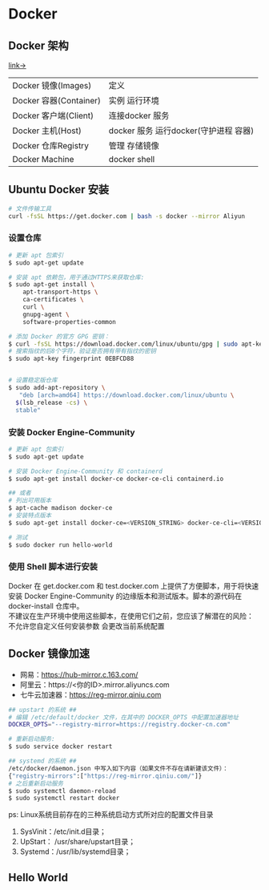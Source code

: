 # Docker

## Docker 架构
[link->](https://www.runoob.com/docker/docker-architecture.html)

|  |  |
| :-- | :-- |
| Docker 镜像(Images) | 定义 |
| Docker 容器(Container) | 实例 运行环境 |
| Docker 客户端(Client) | 连接docker 服务 |
| Docker 主机(Host) | docker 服务 运行docker(守护进程 容器) |
| Docker 仓库Registry | 管理 存储镜像 |
| Docker Machine | docker shell |

## Ubuntu Docker 安装
```sh
# 文件传输工具
curl -fsSL https://get.docker.com | bash -s docker --mirror Aliyun
```
### 设置仓库
```sh
# 更新 apt 包索引
$ sudo apt-get update

# 安装 apt 依赖包，用于通过HTTPS来获取仓库:
$ sudo apt-get install \
    apt-transport-https \
    ca-certificates \
    curl \
    gnupg-agent \
    software-properties-common

# 添加 Docker 的官方 GPG 密钥：
$ curl -fsSL https://download.docker.com/linux/ubuntu/gpg | sudo apt-key add -
# 搜索指纹的后8个字符，验证是否拥有带有指纹的密钥
$ sudo apt-key fingerprint 0EBFCD88


# 设置稳定版仓库
$ sudo add-apt-repository \
   "deb [arch=amd64] https://download.docker.com/linux/ubuntu \
  $(lsb_release -cs) \
  stable"
```

### 安装 Docker Engine-Community
```sh
# 更新 apt 包索引
$ sudo apt-get update

# 安装 Docker Engine-Community 和 containerd
$ sudo apt-get install docker-ce docker-ce-cli containerd.io

## 或者
# 列出可用版本
$ apt-cache madison docker-ce
# 安装特点版本
$ sudo apt-get install docker-ce=<VERSION_STRING> docker-ce-cli=<VERSION_STRING> containerd.io

# 测试
$ sudo docker run hello-world 
```

### 使用 Shell 脚本进行安装
Docker 在 get.docker.com 和 test.docker.com 上提供了方便脚本，用于将快速安装 Docker Engine-Community 的边缘版本和测试版本。脚本的源代码在 docker-install 仓库中。   
不建议在生产环境中使用这些脚本，在使用它们之前，您应该了解潜在的风险：  
不允许您自定义任何安装参数
会更改当前系统配置

## Docker 镜像加速
- 网易：https://hub-mirror.c.163.com/
- 阿里云：https://<你的ID>.mirror.aliyuncs.com
- 七牛云加速器：https://reg-mirror.qiniu.com

```sh
## upstart 的系统 ##
# 编辑 /etc/default/docker 文件，在其中的 DOCKER_OPTS 中配置加速器地址
DOCKER_OPTS="--registry-mirror=https://registry.docker-cn.com"

# 重新启动服务:
$ sudo service docker restart

## systemd 的系统 ##
/etc/docker/daemon.json 中写入如下内容（如果文件不存在请新建该文件）：
{"registry-mirrors":["https://reg-mirror.qiniu.com/"]}
# 之后重新启动服务
$ sudo systemctl daemon-reload
$ sudo systemctl restart docker
```
ps:
Linux系统目前存在的三种系统启动方式所对应的配置文件目录
1. SysVinit：/etc/init.d目录；
2. UpStart： /usr/share/upstart目录；
3. Systemd：/usr/lib/systemd目录；

## Hello World